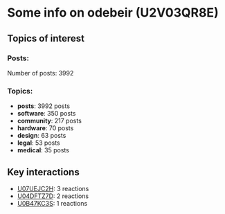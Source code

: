 # Some info on odebeir (U2V03QR8E)


## Topics of interest

### Posts: 

Number of posts: 3992

### Topics:

* __posts__: 3992 posts
* __software__: 350 posts
* __community__: 217 posts
* __hardware__: 70 posts
* __design__: 63 posts
* __legal__: 53 posts
* __medical__: 35 posts

## Key interactions 

* [U07UEJC2H](./U07UEJC2H.md): 3 reactions
* [U04DFTZ7D](./U04DFTZ7D.md): 2 reactions
* [U0B47KC3S](./U0B47KC3S.md): 1 reactions
